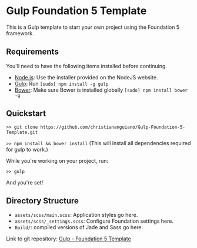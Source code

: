 # Gulp Foundation 5 Template

This is a Gulp template to start your own project using the Foundation 5 framework.

## Requirements

You'll need to have the following items installed before continuing.

  * [Node.js](http://nodejs.org): Use the installer provided on the NodeJS website.
  * [Gulp](http://gulpjs.com/): Run `[sudo] npm install -g gulp`
  * [Bower](http://bower.io/): Make sure Bower is installed globally `[sudo] npm install bower -g`

## Quickstart

`>> git clone https://github.com/christiananguiano/Gulp-Foundation-5-Template.git`

`>> npm install && bower install` (This will install all dependencies required for gulp to work.)

While you're working on your project, run:

`>> gulp`

And you're set!

## Directory Structure

  * `assets/scss/main.scss`: Application styles go here.
  * `assets/scss/_settings.scss`: Configure Foundation settings here.
  * `Build/`: compiled versions of Jade and Sass go here.

Link to git repository: [Gulp - Foundation 5 Template](https://github.com/christiananguiano/Gulp-Foundation-5-Template.git)
